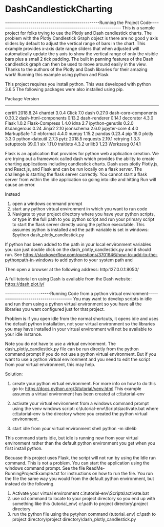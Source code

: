 # DashCandlestickCharting

------------------------------------------------Running the Project Code---------------------------------------------------------------
This is a sample project for folks trying to use the Plotly and Dash candlestick charts. The problem with the Plotly Candlestick Graph object is there are no good y axis sliders by default to adjust the vertical range of bars in the chart.  This example provides x-axis date range sliders that when adjusted will automatically update the y axis to show the vertical range of only the visible bars plus a small 2 tick padding. The built in panning features of the Dash candlestick graph can then be used to move around easily in the view. Thanks to the authors of the Plotly and Dash libraries for their amazing work! 
Running this example using python and Flask

This project requires you install python. This was developed with python 3.6.5
The following packages were also installed using pip. 

Package              Version
-------------------- ---------
certifi              2018.8.24
chardet              3.0.4
Click                7.0
dash                 0.27.0
dash-core-components 0.30.2
dash-html-components 0.13.2
dash-renderer        0.14.1
decorator            4.3.0
Flask                1.0.2
Flask-Compress       1.4.0
idna                 2.7
ipython-genutils     0.2.0
itsdangerous         0.24
Jinja2               2.10
jsonschema           2.6.0
jupyter-core         4.4.0
MarkupSafe           1.0
nbformat             4.4.0
numpy                1.15.2
pandas               0.23.4
pip                  18.0
plotly               3.3.0
python-dateutil      2.7.3
pytz                 2018.5
requests             2.19.1
retrying             1.3.3
setuptools           39.0.1
six                  1.11.0
traitlets            4.3.2
urllib3              1.23
Werkzeug             0.14.1

Flask is an application that provides for python web application creation. We are trying out a framework called dash which provides the ability to create charting applications 
including candlestick charts. Dash uses plotly Plotly.js, and React.js, and Flask and can be run locally on a flask server. The challenge is starting the flask server correctly.
You cannot start a flask server from within the idle application so going into idle
and hitting Run will cause an error. 

Instead
1) open a windows command prompt
2) start any python virtual environment in which you want to run code
3) Navigate to your project directory where you have your python scripts, or type in the full path to you python script and run your primary script to start the flask server directly using the python executable. This assumes python is installed and the path variable is set in windows:
$python dash_plotly_candlestick.py

If python has been added to the path in your local environment variables you can just double click on the dash_plotly_candlestick.py and it should run. See https://stackoverflow.com/questions/3701646/how-to-add-to-the-pythonpath-in-windows to add python to your system path and 

Then open a browser at the following address: http:127.0.0.1:8050/ 
 
A full tutorial on using Dash is available from the Dash website:
https://dash.plot.ly/

-----------------------Running Code from a python virtual environment---------------------------------------
You may want to develop scripts in idle and run them using a python virtual environment so you have all the libraries you want configured just for that project. 

Problem is if you open idle from the normal shortcuts, it opens idle and uses the default python installation, not your virtual environment so the libraries you may have installed in your virtual environment will not be available to your idle instance. 

Note you do not have to use a virtual environment. The dash_plotly_candlestick.py file can be run directly from the python command prompt if you do not use a python virtual environment. But if you want to use a python virtual environment and you need to edit the script from your virtual environment, this may help. 

Solution:
1) create your python virtual environment. For more info on how to do this go to:
https://docs.python.org/3/tutorial/venv.html
This example assumes a virtual environment has been created at c:\tutorial-env
2) activate your virtual environment from a windows command prompt using the venv windows script:
c:\tutorial-env\Scripts\activate.bat 
where c:\tutorial-env is the directory where you created the python virtual environment. 

2) start idle from your virtual environment shell
python -m idlelib

This command starts idle, but idle is running now from your virtual environment rather than the default python environment you get when you first install python. 

Becuase this project uses Flask, the script will not run by using the Idle run command. This is not a problem. You can start the application using the windows command prompt. See the file ReadMe-RunningProjectExample.txt for instructions on how to run the file. You run the file the same way you would from the default python environment, but instead do the following.
1) Activate your virtual environment
c:\tutorial-env\Scripts\activate.bat 
2) use cd command to locate to your project directory so you end up with something like this
(tutorial_env) c:\path to project directory\project directory
3) run the python file using the pytyhon command
(tutorial_env) c:\path to project directory\project directory\dash_plotly_candlestick.py
